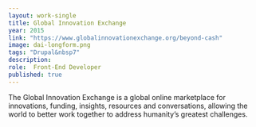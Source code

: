 ```yaml
---
layout: work-single
title: Global Innovation Exchange
year: 2015
link: "https://www.globalinnovationexchange.org/beyond-cash"
image: dai-longform.png
tags: "Drupal&nbsp7"
description:
role:  Front-End Developer
published: true
---
```

The Global Innovation Exchange is a global online marketplace for innovations, funding, insights, resources and conversations, allowing the world to better work together to address humanity’s greatest challenges.
